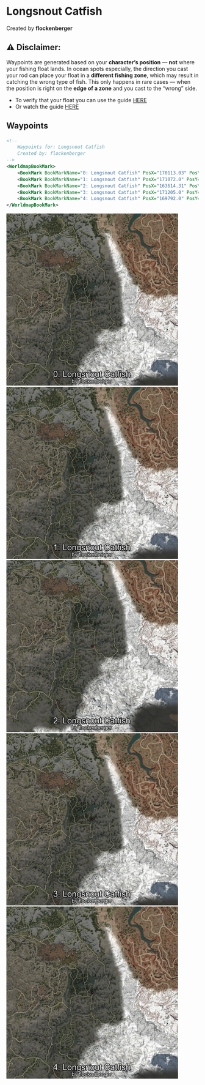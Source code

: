 # Longsnout Catfish
Created by **flockenberger**

## ⚠️ Disclaimer:
Waypoints are generated based on your __**character’s position**__ — __not__ where your fishing float lands.
In ocean spots especially, the direction you cast your rod can place your float in a **different fishing zone**, which may result in catching the wrong type of fish.
This only happens in rare cases — when the position is right on the **edge of a zone** and you cast to the “wrong” side.

- To verify that your float you can use the guide [HERE](https://flockenberger.github.io/bdo-fish-position/)
- Or watch the guide [HERE](https://youtu.be/t-VXcRoNojk)

## Waypoints
```xml
<!--
    Waypoints for: Longsnout Catfish
    Created by: flockenberger
-->
<WorldmapBookMark>
    <BookMark BookMarkName="0: Longsnout Catfish" PosX="170113.03" PosY="13757.734" PosZ="-353667.3" />
    <BookMark BookMarkName="1: Longsnout Catfish" PosX="171072.0" PosY="13674.0" PosZ="-353471.0" />
    <BookMark BookMarkName="2: Longsnout Catfish" PosX="163614.31" PosY="15942.562" PosZ="-386903.94" />
    <BookMark BookMarkName="3: Longsnout Catfish" PosX="171205.0" PosY="13799.0" PosZ="-349576.0" />
    <BookMark BookMarkName="4: Longsnout Catfish" PosX="169792.0" PosY="13816.0" PosZ="-351887.0" />
</WorldmapBookMark>
```

<img src="./Longsnout Catfish_0_Preview.webp" width="450"/> <img src="./Longsnout Catfish_1_Preview.webp" width="450"/> <img src="./Longsnout Catfish_2_Preview.webp" width="450"/> <img src="./Longsnout Catfish_3_Preview.webp" width="450"/> <img src="./Longsnout Catfish_4_Preview.webp" width="450"/> 